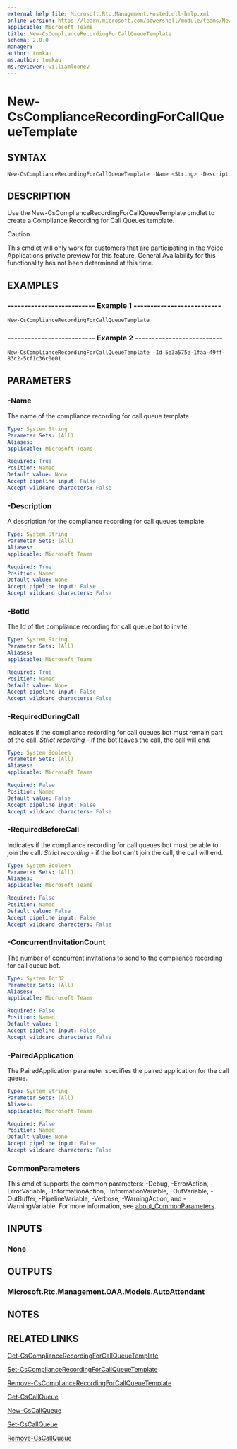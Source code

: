```yaml
---
external help file: Microsoft.Rtc.Management.Hosted.dll-help.xml
online version: https://learn.microsoft.com/powershell/module/teams/New-CsComplianceRecordingForCallQueueTemplate
applicable: Microsoft Teams
title: New-CsComplianceRecordingForCallQueueTemplate
schema: 2.0.0
manager: 
author: tomkau
ms.author: tomkau
ms.reviewer: williamlooney
---
```


# New-CsComplianceRecordingForCallQueueTemplate

## SYNTAX

```powershell
New-CsComplianceRecordingForCallQueueTemplate -Name <String> -Description <String> -BotId <String> [-RequiredDuringCall <Boolean>] [-RequiredBeforeCall <Boolean> [-CurrentInvitationCount <Int32>] [-PairedApplication <String>] [<CommonParameters>]
```

## DESCRIPTION
Use the New-CsComplianceRecordingForCallQueueTemplate cmdlet to create a Compliance Recording for Call Queues template.

> [!CAUTION]
> This cmdlet will only work for customers that are participating in the Voice Applications private preview for this feature. General Availability for this functionality has not been determined at this time.

## EXAMPLES

### -------------------------- Example 1 --------------------------
```
New-CsComplianceRecordingForCallQueueTemplate
```



### -------------------------- Example 2 --------------------------
```
New-CsComplianceRecordingForCallQueueTemplate -Id 5e3a575e-1faa-49ff-83c2-5cf1c36c0e01
```


## PARAMETERS

### -Name
The name of the compliance recording for call queue template.

```yaml
Type: System.String
Parameter Sets: (All)
Aliases:
applicable: Microsoft Teams

Required: True
Position: Named
Default value: None
Accept pipeline input: False
Accept wildcard characters: False
```

### -Description
A description for the compliance recording for call queues template.

```yaml
Type: System.String
Parameter Sets: (All)
Aliases:
applicable: Microsoft Teams

Required: True
Position: Named
Default value: None
Accept pipeline input: False
Accept wildcard characters: False
```

### -BotId
The Id of the compliance recording for call queue bot to invite.

```yaml
Type: System.String
Parameter Sets: (All)
Aliases:
applicable: Microsoft Teams

Required: True
Position: Named
Default value: None
Accept pipeline input: False
Accept wildcard characters: False
```

### -RequiredDuringCall
Indicates if the compliance recording for call queues bot must remain part of the call.
*Strict recording* - if the bot leaves the call, the call will end.

```yaml
Type: System.Booleen
Parameter Sets: (All)
Aliases:
applicable: Microsoft Teams

Required: False
Position: Named
Default value: False
Accept pipeline input: False
Accept wildcard characters: False
```

### -RequiredBeforeCall
Indicates if the compliance recording for call queues bot must be able to join the call.
*Strict recording* - if the bot can't join the call, the call will end.

```yaml
Type: System.Booleen
Parameter Sets: (All)
Aliases:
applicable: Microsoft Teams

Required: False
Position: Named
Default value: False
Accept pipeline input: False
Accept wildcard characters: False
```

### -ConcurrentInvitationCount
The number of concurrent invitations to send to the compliance recording for call queue bot.

```yaml
Type: System.Int32
Parameter Sets: (All)
Aliases:
applicable: Microsoft Teams

Required: False
Position: Named
Default value: 1
Accept pipeline input: False
Accept wildcard characters: False
```

### -PairedApplication
The PairedApplication parameter specifies the paired application for the call queue.

```yaml
Type: System.String
Parameter Sets: (All)
Aliases:
applicable: Microsoft Teams

Required: False
Position: Named
Default value: None
Accept pipeline input: False
Accept wildcard characters: False
```

### CommonParameters
This cmdlet supports the common parameters: -Debug, -ErrorAction, -ErrorVariable, -InformationAction, -InformationVariable, -OutVariable, -OutBuffer, -PipelineVariable, -Verbose, -WarningAction, and -WarningVariable. For more information, see [about_CommonParameters](https://go.microsoft.com/fwlink/?LinkID=113216).

## INPUTS

### None

## OUTPUTS

### Microsoft.Rtc.Management.OAA.Models.AutoAttendant

## NOTES

## RELATED LINKS

[Get-CsComplianceRecordingForCallQueueTemplate](./Get-CsComplianceRecordingForCallQueueTemplate.md)

[Set-CsComplianceRecordingForCallQueueTemplate](./Set-CsComplianceRecordingForCallQueueTemplate.md)

[Remove-CsComplianceRecordingForCallQueueTemplate](./Remove-CsComplianceRecordingForCallQueueTemplate.md)

[Get-CsCallQueue](./Get-CsCallQueue.md)

[New-CsCallQueue](./New-CsCallQueue.md)

[Set-CsCallQueue](./Set-CsCallQueue.md)

[Remove-CsCallQueue](./Remove-CsCallQueue.md)




